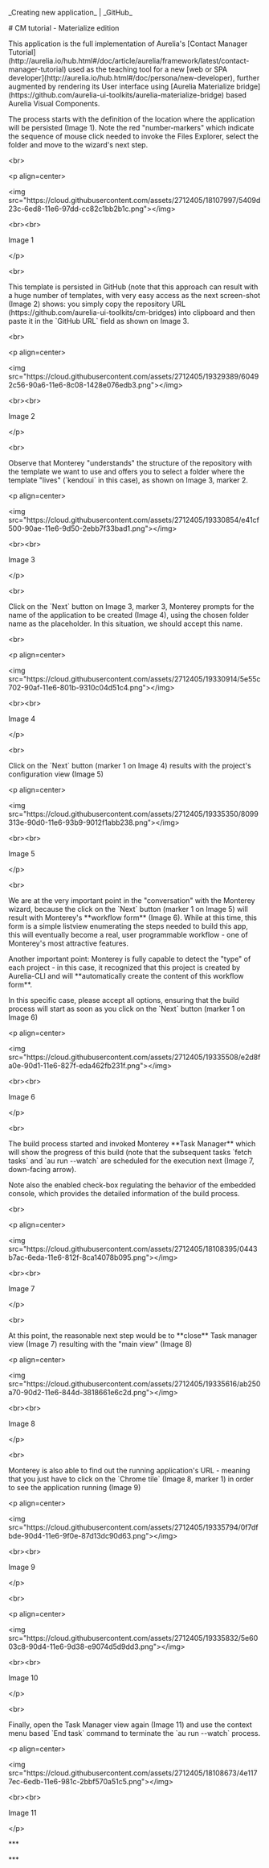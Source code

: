 \_Creating new application\_ \| \_GitHub\_

\# CM tutorial - Materialize edition

This application is the full implementation of Aurelia's \[Contact Manager Tutorial\]\(http:\/\/aurelia.io\/hub.html\#\/doc\/article\/aurelia\/framework\/latest\/contact-manager-tutorial\) used as the teaching tool for a new \[web or SPA developer\]\(http:\/\/aurelia.io\/hub.html\#\/doc\/persona\/new-developer\), further augmented by rendering its User interface using \[Aurelia Materialize bridge\]\(https:\/\/github.com\/aurelia-ui-toolkits\/aurelia-materialize-bridge\) based Aurelia Visual Components.

The process starts with the definition of the location where the application will be persisted \(Image 1\). Note the red "number-markers" which indicate the sequence of mouse click needed to invoke the Files Explorer, select the folder and move to the wizard's next step.

&lt;br&gt;

&lt;p align=center&gt;

&lt;img src="https:\/\/cloud.githubusercontent.com\/assets\/2712405\/18107997\/5409d23c-6ed8-11e6-97dd-cc82c1bb2b1c.png"&gt;&lt;\/img&gt;

&lt;br&gt;&lt;br&gt;

Image 1

&lt;\/p&gt;

&lt;br&gt;

This template is persisted in GitHub \(note that this approach can result with a huge number of templates, with very easy access as the next screen-shot \(Image 2\) shows: you simply copy the repository URL \(https:\/\/github.com\/aurelia-ui-toolkits\/cm-bridges\) into clipboard and then paste it in the \`GitHub URL\` field as shown on Image 3.

&lt;br&gt;

&lt;p align=center&gt;

&lt;img src="https:\/\/cloud.githubusercontent.com\/assets\/2712405\/19329389\/60492c56-90a6-11e6-8c08-1428e076edb3.png"&gt;&lt;\/img&gt;

&lt;br&gt;&lt;br&gt;

Image 2

&lt;\/p&gt;

&lt;br&gt;

Observe that Monterey "understands" the structure of the repository with the template we want to use and offers you to select a folder where the template "lives" \(\`kendoui\` in this case\), as shown on Image 3, marker 2.

&lt;p align=center&gt;

&lt;img src="https:\/\/cloud.githubusercontent.com\/assets\/2712405\/19330854\/e41cf500-90ae-11e6-9d50-2ebb7f33bad1.png"&gt;&lt;\/img&gt;

&lt;br&gt;&lt;br&gt;

Image 3

&lt;\/p&gt;

&lt;br&gt;

Click on the \`Next\` button on Image 3, marker 3, Monterey prompts for the name of the application to be created \(Image 4\), using the chosen folder name as the placeholder. In this situation, we should accept this name.

&lt;br&gt;

&lt;p align=center&gt;

&lt;img src="https:\/\/cloud.githubusercontent.com\/assets\/2712405\/19330914\/5e55c702-90af-11e6-801b-9310c04d51c4.png"&gt;&lt;\/img&gt;

&lt;br&gt;&lt;br&gt;

Image 4

&lt;\/p&gt;

&lt;br&gt;

Click on the \`Next\` button \(marker 1 on Image 4\) results with the project's configuration view \(Image 5\)

&lt;p align=center&gt;

&lt;img src="https:\/\/cloud.githubusercontent.com\/assets\/2712405\/19335350\/8099313e-90d0-11e6-93b9-9012f1abb238.png"&gt;&lt;\/img&gt;

&lt;br&gt;&lt;br&gt;

Image 5

&lt;\/p&gt;

&lt;br&gt;

We are at the very important point in the "conversation" with the Monterey wizard, because the click on the \`Next\` button \(marker 1 on Image 5\) will result with Monterey's \*\*workflow form\*\* \(Image 6\). While at this time, this form is a simple listview enumerating the steps needed to build this app, this will eventually become a real, user programmable workflow - one of Monterey's most attractive features.

Another important point: Monterey is fully capable to detect the "type" of each project - in this case, it recognized that this project is created by Aurelia-CLI and will \*\*automatically create the content of this workflow form\*\*.

In this specific case, please accept all options, ensuring that the build process will start as soon as you click on the \`Next\` button \(marker 1 on Image 6\)

&lt;p align=center&gt;

&lt;img src="https:\/\/cloud.githubusercontent.com\/assets\/2712405\/19335508\/e2d8fa0e-90d1-11e6-827f-eda462fb231f.png"&gt;&lt;\/img&gt;

&lt;br&gt;&lt;br&gt;

Image 6

&lt;\/p&gt;

&lt;br&gt;

The build process started and invoked Monterey \*\*Task Manager\*\* which will show the progress of this build \(note that the subsequent tasks \`fetch tasks\` and \`au run --watch\` are scheduled for the execution next \(Image 7, down-facing arrow\).

Note also the enabled check-box regulating the behavior of the embedded console, which provides the detailed information of the build process.

&lt;br&gt;

&lt;p align=center&gt;

&lt;img src="https:\/\/cloud.githubusercontent.com\/assets\/2712405\/18108395\/0443b7ac-6eda-11e6-812f-8ca14078b095.png"&gt;&lt;\/img&gt;

&lt;br&gt;&lt;br&gt;

Image 7

&lt;\/p&gt;

&lt;br&gt;

At this point, the reasonable next step would be to \*\*close\*\* Task manager view \(Image 7\) resulting with the "main view" \(Image 8\)

&lt;p align=center&gt;

&lt;img src="https:\/\/cloud.githubusercontent.com\/assets\/2712405\/19335616\/ab250a70-90d2-11e6-844d-3818661e6c2d.png"&gt;&lt;\/img&gt;

&lt;br&gt;&lt;br&gt;

Image 8

&lt;\/p&gt;

&lt;br&gt;

Monterey is also able to find out the running application's URL - meaning that you just have to click on the \`Chrome tile\` \(Image 8, marker 1\) in order to see the application running \(Image 9\)

&lt;p align=center&gt;

&lt;img src="https:\/\/cloud.githubusercontent.com\/assets\/2712405\/19335794\/0f7dfbde-90d4-11e6-9f0e-87d13dc90d63.png"&gt;&lt;\/img&gt;

&lt;br&gt;&lt;br&gt;

Image 9

&lt;\/p&gt;

&lt;br&gt;

&lt;p align=center&gt;

&lt;img src="https:\/\/cloud.githubusercontent.com\/assets\/2712405\/19335832\/5e6003c8-90d4-11e6-9d38-e9074d5d9dd3.png"&gt;&lt;\/img&gt;

&lt;br&gt;&lt;br&gt;

Image 10

&lt;\/p&gt;

&lt;br&gt;

Finally, open the Task Manager view again \(Image 11\) and use the context menu based \`End task\` command to terminate the \`au run --watch\` process.

&lt;p align=center&gt;

&lt;img src="https:\/\/cloud.githubusercontent.com\/assets\/2712405\/18108673\/4e1177ec-6edb-11e6-981c-2bbf570a51c5.png"&gt;&lt;\/img&gt;

&lt;br&gt;&lt;br&gt;

Image 11

&lt;\/p&gt;

\*\*\*

\*\*\*


